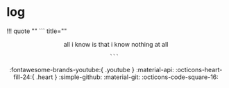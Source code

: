# log

!!! quote ""
    ``` title=""
    <center>all i know is that i know nothing at all<center>

    ``` 


:fontawesome-brands-youtube:{ .youtube }
:material-api:
:octicons-heart-fill-24:{ .heart }
:simple-github:
:material-git:
:octicons-code-square-16: